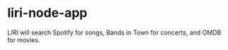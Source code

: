 # liri-node-app
 LIRI will search Spotify for songs, Bands in Town for concerts, and OMDB for movies.

